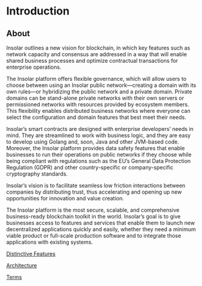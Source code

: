 # Introduction

## About

Insolar outlines a new vision for blockchain, in which key features such as network capacity and consensus are addressed in a way that will enable shared business processes and optimize contractual transactions for enterprise operations.

The Insolar platform offers flexible governance, which will allow users to choose between using an Insolar public network—creating a domain with its own rules—or hybridizing the public network and a private domain. Private domains can be stand-alone private networks with their own servers or permissioned networks with resources provided by ecosystem members. This flexibility enables distributed business networks where everyone can select the configuration and domain features that best meet their needs.

Insolar’s smart contracts are designed with enterprise developers’ needs in mind. They are streamlined to work with business logic, and they are easy to develop using Golang and, soon, Java and other JVM-based code. Moreover, the Insolar platform provides data safety features that enable businesses to run their operations on public networks if they choose while being compliant with regulations such as the EU’s General Data Protection Regulation (GDPR) and other country-specific or company-specific cryptography standards.

Insolar’s vision is to facilitate seamless low friction interactions between companies by distributing trust, thus accelerating and opening up new opportunities for innovation and value creation. 

The Insolar platform is the most secure, scalable, and comprehensive business-ready blockchain toolkit in the world. Insolar’s goal is to give businesses access to features and services that enable them to launch new decentralized applications quickly and easily, whether they need a minimum viable product or full-scale production software and to integrate those applications with existing systems.

[Distinctive Features](features.md)

[Architecture](architecture.md)

[Terms](terms.md)